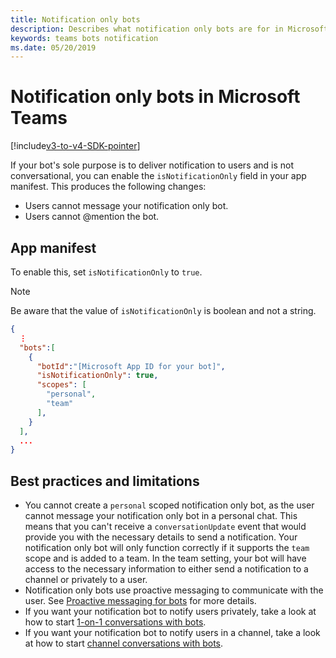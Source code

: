 ```yaml
---
title: Notification only bots
description: Describes what notification only bots are for in Microsoft Teams
keywords: teams bots notification
ms.date: 05/20/2019
---
```

# Notification only bots in Microsoft Teams

[!include[v3-to-v4-SDK-pointer](~/includes/v3-to-v4-pointer-bots.md)]

If your bot's sole purpose is to deliver notification to users and is not conversational, you can enable the `isNotificationOnly` field in your app manifest. This produces the following changes:

* Users cannot message your notification only bot.
* Users cannot @mention the bot.

## App manifest

To enable this, set `isNotificationOnly` to `true`.

> [!NOTE]
> Be aware that the value of `isNotificationOnly` is boolean and not a string.

```json
{
  ⋮
  "bots":[
    {
      "botId":"[Microsoft App ID for your bot]",
      "isNotificationOnly": true,
      "scopes": [
        "personal",
        "team"
      ],
    }
  ],
  ...
}
```

## Best practices and limitations

* You cannot create a `personal` scoped notification only bot, as the user cannot message your notification only bot in a personal chat. This means that you can't receive a `conversationUpdate` event that would provide you with the necessary details to send a notification. Your notification only bot will only function correctly if it supports the `team` scope and is added to a team. In the team setting, your bot will have access to the necessary information to either send a notification to a channel or privately to a user.
* Notification only bots use proactive messaging to communicate with the user. See [Proactive messaging for bots](~/resources/bot-v3/bot-conversations/bots-conv-proactive.md) for more details.
* If you want your notification bot to notify users privately, take a look at how to start [1-on-1 conversations with bots](~/resources/bot-v3/bot-conversations/bots-conv-proactive.md#starting-personal-conversations).
* If you want your notification bot to notify users in a channel, take a look at how to start [channel conversations with bots](~/resources/bot-v3/bot-conversations/bots-conv-proactive.md#creating-a-channel-conversation).
